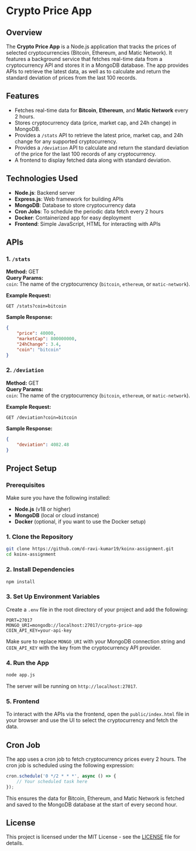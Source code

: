 # Crypto Price App

## Overview

The **Crypto Price App** is a Node.js application that tracks the prices of selected cryptocurrencies (Bitcoin, Ethereum, and Matic Network). It features a background service that fetches real-time data from a cryptocurrency API and stores it in a MongoDB database. The app provides APIs to retrieve the latest data, as well as to calculate and return the standard deviation of prices from the last 100 records.

## Features

- Fetches real-time data for **Bitcoin**, **Ethereum**, and **Matic Network** every 2 hours.
- Stores cryptocurrency data (price, market cap, and 24h change) in MongoDB.
- Provides a `/stats` API to retrieve the latest price, market cap, and 24h change for any supported cryptocurrency.
- Provides a `/deviation` API to calculate and return the standard deviation of the price for the last 100 records of any cryptocurrency.
- A frontend to display fetched data along with standard deviation.

## Technologies Used

- **Node.js**: Backend server
- **Express.js**: Web framework for building APIs
- **MongoDB**: Database to store cryptocurrency data
- **Cron Jobs**: To schedule the periodic data fetch every 2 hours
- **Docker**: Containerized app for easy deployment
- **Frontend**: Simple JavaScript, HTML for interacting with APIs

## APIs

### 1. `/stats`
**Method:** GET  
**Query Params:**  
`coin`: The name of the cryptocurrency (`bitcoin`, `ethereum`, or `matic-network`).  

**Example Request:**
```http
GET /stats?coin=bitcoin
```

**Sample Response:**
```json
{
    "price": 40000,
    "marketCap": 800000000,
    "24hChange": 3.4,
    "coin": "bitcoin"
}
```

### 2. `/deviation`
**Method:** GET  
**Query Params:**  
`coin`: The name of the cryptocurrency (`bitcoin`, `ethereum`, or `matic-network`).  

**Example Request:**
```http
GET /deviation?coin=bitcoin
```

**Sample Response:**
```json
{
    "deviation": 4082.48
}
```

## Project Setup

### Prerequisites
Make sure you have the following installed:
- **Node.js** (v18 or higher)
- **MongoDB** (local or cloud instance)
- **Docker** (optional, if you want to use the Docker setup)

### 1. Clone the Repository

```bash
git clone https://github.com/d-ravi-kumar19/koinx-assignment.git
cd koinx-assignment
```

### 2. Install Dependencies

```bash
npm install
```

### 3. Set Up Environment Variables

Create a `.env` file in the root directory of your project and add the following:
```env
PORT=27017
MONGO_URI=mongodb://localhost:27017/crypto-price-app
COIN_API_KEY=your-api-key
```

Make sure to replace `MONGO_URI` with your MongoDB connection string and `COIN_API_KEY` with the key from the cryptocurrency API provider.

### 4. Run the App

```bash
node app.js
```

The server will be running on `http://localhost:27017`.

### 5. Frontend

To interact with the APIs via the frontend, open the `public/index.html` file in your browser and use the UI to select the cryptocurrency and fetch the data.

## Cron Job

The app uses a cron job to fetch cryptocurrency prices every 2 hours. The cron job is scheduled using the following expression:

```javascript
cron.schedule('0 */2 * * *', async () => {
    // Your scheduled task here
});
```

This ensures the data for Bitcoin, Ethereum, and Matic Network is fetched and saved to the MongoDB database at the start of every second hour.

## License

This project is licensed under the MIT License - see the [LICENSE](LICENSE) file for details.
